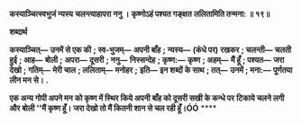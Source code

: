 **कस्याञ्चित्स्वभुजं न्यस्य** **चलन्त्याहापरा ननु ।** **कृष्णोऽहं पश्यत गङ्क्षत** **ललितामिति तन्मना: ॥ १९॥** 

**शब्दार्थ** 

**कस्याञ्चित्—** **उनमें से एक की** **; स्व-भुजम्—** **अपनी बाँह** **; न्यस्य—** **(कंधे पर) रखकर** **; चलन्ती—** **चलती हुई** **; आह—** **बोली** **;** **अपरा—** **दूसरी** **; ननु—** **निस्सन्देह** **; कृष्ण:—** **कृष्ण** **; अहम्—** **मैं हूँ** **; पश्यत—** **जरा देखो** **; गतिम्—** **मेरी चाल** **; ललिताम्—** **मनोहर** **;** **इति—** **इन शब्दों के साथ** **; तत्—** **उनमें** **; मना:—** **पूर्णतया लीन मन से।** **.** 

**एक अन्य गोपी अपने मन को कृष्ण में स्थिर किये अपनी बाँह को दूसरी सखी के कन्धे पर** **टिकाये चलने लगी और बोली ''मैं कृष्ण हूँ। जरा देखो तो मैं कितनी शान से चल रही हूँ।ÓÓ** **** 